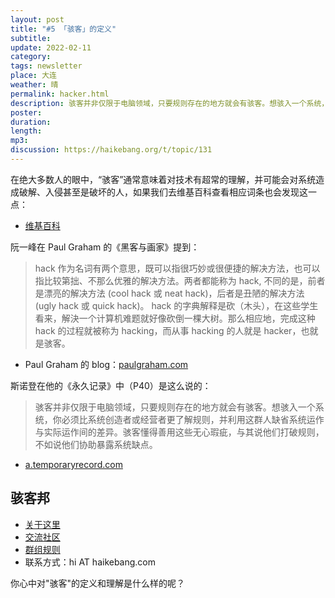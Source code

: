 ```yaml
---
layout: post
title: "#5 「骇客」的定义"
subtitle: 
update: 2022-02-11
category: 
tags: newsletter
place: 大连
weather: 晴
permalink: hacker.html
description: 骇客并非仅限于电脑领域，只要规则存在的地方就会有骇客。想骇入一个系统，你必须比系统创造者或经营者更了解规则，并利用这群人缺省系统运作与实际运作间的差异。骇客懂得善用这些无心瑕疵，与其说他们打破规则，不如说他们协助暴露系统缺点。
poster:
duration: 
length: 
mp3: 
discussion: https://haikebang.org/t/topic/131
---
```


在绝大多数人的眼中，“骇客”通常意味着对技术有超常的理解，并可能会对系统造成破解、入侵甚至是破坏的人，如果我们去维基百科查看相应词条也会发现这一点：

- [维基百科](https://zh.m.wikipedia.org/zh-tw/%E9%BB%91%E5%AE%A2)

阮一峰在 Paul Graham 的《黑客与画家》提到：

> hack 作为名词有两个意思，既可以指很巧妙或很便捷的解决方法，也可以指比较第拙、不那么优雅的解决方法。两者都能称为 hack, 不同的是，前者是漂亮的解决方法 (cool hack 或 neat hack)，后者是丑陋的解决方法 (ugly hack 或 quick hack)。 hack 的字典解释是砍（木头），在这些学生看来，解決一个计算机难题就好像砍倒一棵大树。那么相应地，完成这种 hack 的过程就被称为 hacking，而从事 hacking 的人就是 hacker，也就是骇客。

- Paul Graham 的 blog：[paulgraham.com](//paulgraham.com)

斯诺登在他的《永久记录》中（P40）是这么说的：

> 骇客并非仅限于电脑领域，只要规则存在的地方就会有骇客。想骇入一个系统，你必须比系统创造者或经营者更了解规则，并利用这群人缺省系统运作与实际运作间的差异。骇客懂得善用这些无心瑕疵，与其说他们打破规则，不如说他们协助暴露系统缺点。

- [a.temporaryrecord.com](//a.temporaryrecord.com)

## 骇客邦

- [关于这里](https://haikebang.com/about.html)
- [交流社区](https://haikebang.org)
- [群组规则](https://haikebang.com/rules.html)
- 联系方式：hi AT haikebang.com

你心中对"骇客"的定义和理解是什么样的呢？
